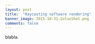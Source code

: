 ```yaml
---
layout: post
title:  "Raycasting software rendering"
banner_image: 2015-10-31-SolusShot.png
comments: false
---
```


blabla.